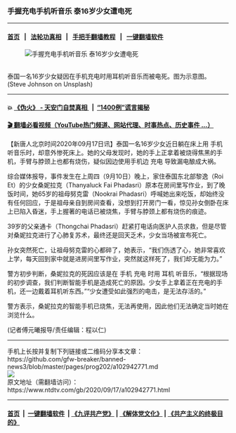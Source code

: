### 手握充电手机听音乐 泰16岁少女遭电死
------------------------

#### [首页](https://github.com/gfw-breaker/banned-news3/blob/master/README.md) &nbsp;&nbsp;|&nbsp;&nbsp; [法轮功真相](https://github.com/begood0513/basic/blob/master/README.md)  &nbsp;&nbsp;|&nbsp;&nbsp; [手把手翻墙教程](https://github.com/gfw-breaker/guides/wiki)  &nbsp;&nbsp;|&nbsp;&nbsp; [一键翻墙软件](https://github.com/gfw-breaker/nogfw/blob/master/README.md)  



<div><div class="featured_image">
 <figure>
  <img alt="手握充电手机听音乐 泰16岁少女遭电死" src="https://i.ntdtv.com/assets/uploads/2020/09/202009172-800x450.jpg"/>
 </figure><br/>
 <span class="caption">
  泰国一名16岁少女疑因在手机充电时用耳机听音乐而被电死。图为示意图。(Steve Johnson on Unsplash)
 </span>
</div>
</div><hr/>

#### 💥 [《伪火》 - 天安门自焚真相 ](http://158.247.195.190:10000/videos/blog/weihuo.html)&nbsp; |&nbsp; [“1400例”谎言揭秘  ](http://158.247.195.190:10000/videos/blog/jiexi1400.html)

#### [ 🎬  翻墙必看视频（YouTube热门频道、网站代理、时事热点、历史事件 ...）](https://github.com/gfw-breaker/links/blob/master/banned.md)

<div><div class="post_content" itemprop="articleBody">
 <p>
  【新唐人北京时间2020年09月17日讯】泰国一名16岁少女近日躺在床上用
  <ok href="https://www.ntdtv.com/gb/手机.htm">
   手机
  </ok>
  听音乐时，却意外惨死床上。她的父母发现时，她的手上正拿着被烧得焦黑的手机，手臂与脖颈上也都有烧伤，疑似因边使用手机边
  <ok href="https://www.ntdtv.com/gb/充电.htm">
   充电
  </ok>
  导致漏电酿成大祸。
 </p>
 <p>
  综合媒体报导，事件发生在上周四（9月10日）晚上，家住泰国东北部黎逸（Roi Et）的少女桑妮拉克（Thanyaluck Fai Phadasri）原本在房间里写作业，到了晚饭时间，她65岁的祖母努克雷（Nookrai Phadasri）呼喊她出来吃饭，却始终没有任何回应，于是祖母亲自到房间查看，没想到打开房门一看，惊见孙女倒卧在床上已陷入昏迷，手上握著的电话已被烧焦，手臂与脖颈上都有烧伤的痕迹。
 </p>
 <p>
  39岁的父亲通卡（Thongchai Phadasri）赶紧打电话向医护人员求救，但是尽管对桑妮拉克进行了心肺复苏术，最终还是回天乏术，少女当场被宣布死亡。
 </p>
 <p>
 </p>
 <p>
  <p>
   孙女突然死亡，让祖母努克雷的心都碎了，她表示，“我们伤透了心，她非常喜欢上学，每天回到家中就是进房间里写作业，突然就这样死了，我们却无能为力。”
  </p>
  <p>
   警方初步判断，桑妮拉克的死因应该是在
   <ok href="https://www.ntdtv.com/gb/手机.htm">
    手机
   </ok>
   <ok href="https://www.ntdtv.com/gb/充电.htm">
    充电
   </ok>
   时用
   <ok href="https://www.ntdtv.com/gb/耳机.htm">
    耳机
   </ok>
   听音乐，“根据现场的初步调查，我们判断智能手机是造成死亡的原因。少女手上拿着正在充电的手机，还一边戴着耳机听东西。”“少女遭受如此强烈的电击，是无法存活的。”
  </p>
  <p>
   警方表示，桑妮拉克的智能手机已烧焦，无法再使用，因此他们无法确定当时她在浏览什么。
  </p>
  <p>
   (记者傅元曦报导/责任编辑：程以仁)
  </p>
  <div class="single_ad">
  </div>
 </p>
</div>
</div>
<hr/>
手机上长按并复制下列链接或二维码分享本文章：<br/>
https://github.com/gfw-breaker/banned-news3/blob/master/pages/prog202/a102942771.md <br/>
<a href='https://github.com/gfw-breaker/banned-news3/blob/master/pages/prog202/a102942771.md'><img src='https://github.com/gfw-breaker/banned-news3/blob/master/pages/prog202/a102942771.md.png'/></a> <br/>
原文地址（需翻墙访问）：https://www.ntdtv.com/gb/2020/09/17/a102942771.html


------------------------
#### [首页](https://github.com/gfw-breaker/banned-news3/blob/master/README.md) &nbsp;|&nbsp; [一键翻墙软件](https://github.com/gfw-breaker/nogfw/blob/master/README.md) &nbsp;| [《九评共产党》](https://github.com/gfw-breaker/9ping.md/blob/master/README.md#九评之一评共产党是什么) | [《解体党文化》](https://github.com/gfw-breaker/jtdwh.md/blob/master/README.md) | [《共产主义的终极目的》](https://github.com/gfw-breaker/gczydzjmd.md/blob/master/README.md)


<img src='http://gfw-breaker.win/banned-news3/pages/prog202/a102942771.md' width='0px' height='0px'/>